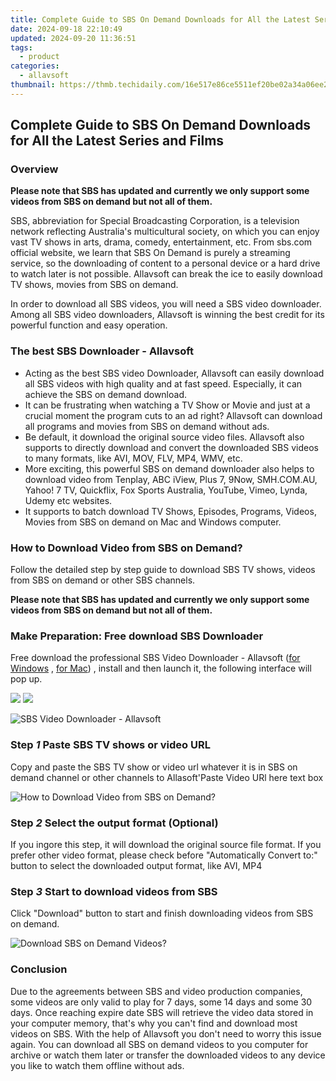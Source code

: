 ```yaml
---
title: Complete Guide to SBS On Demand Downloads for All the Latest Series and Films
date: 2024-09-18 22:10:49
updated: 2024-09-20 11:36:51
tags:
  - product
categories:
  - allavsoft
thumbnail: https://thmb.techidaily.com/16e517e86ce5511ef20be02a34a06ee211f62f0d8653c2cec4d55484854e4b69.jpg
---
```


## Complete Guide to SBS On Demand Downloads for All the Latest Series and Films

### Overview

**Please note that SBS has updated and currently we only support some videos from SBS on demand but not all of them.** 

SBS, abbreviation for Special Broadcasting Corporation, is a television network reflecting Australia's multicultural society, on which you can enjoy vast TV shows in arts, drama, comedy, entertainment, etc. From sbs.com official website, we learn that SBS On Demand is purely a streaming service, so the downloading of content to a personal device or a hard drive to watch later is not possible. Allavsoft can break the ice to easily download TV shows, movies from SBS on demand.

In order to download all SBS videos, you will need a SBS video downloader. Among all SBS video downloaders, Allavsoft is winning the best credit for its powerful function and easy operation.

### The best SBS Downloader - Allavsoft

* Acting as the best SBS video Downloader, Allavsoft can easily download all SBS videos with high quality and at fast speed. Especially, it can achieve the SBS on demand download.
* It can be frustrating when watching a TV Show or Movie and just at a crucial moment the program cuts to an ad right? Allavsoft can download all programs and movies from SBS on demand without ads.
* Be default, it download the original source video files. Allavsoft also supports to directly download and convert the downloaded SBS videos to many formats, like AVI, MOV, FLV, MP4, WMV, etc.
* More exciting, this powerful SBS on demand downloader also helps to download video from Tenplay, ABC iView, Plus 7, 9Now, SMH.COM.AU, Yahoo! 7 TV, Quickflix, Fox Sports Australia, YouTube, Vimeo, Lynda, Udemy etc websites.
* It supports to batch download TV Shows, Episodes, Programs, Videos, Movies from SBS on demand on Mac and Windows computer.

### How to Download Video from SBS on Demand?

Follow the detailed step by step guide to download SBS TV shows, videos from SBS on demand or other SBS channels.

**Please note that SBS has updated and currently we only support some videos from SBS on demand but not all of them.** 

### Make Preparation: Free download SBS Downloader

Free download the professional SBS Video Downloader - Allavsoft ([for Windows](https://tools.techidaily.com/allavsoft/products/) , [for Mac](https://tools.techidaily.com/allavsoft/products/)) , install and then launch it, the following interface will pop up.

[![](https://www.allavsoft.com/how-to/../images/how-to/free-download-win.jpg)](https://tools.techidaily.com/allavsoft/products/) [![](https://www.allavsoft.com/how-to/../images/how-to/free-download-mac.jpg)](https://tools.techidaily.com/allavsoft/products/)

![SBS Video Downloader - Allavsoft](https://www.allavsoft.com/how-to/../images/allavsoft/screen-shot-600.jpg)

### Step _1_ Paste SBS TV shows or video URL

Copy and paste the SBS TV show or video url whatever it is in SBS on demand channel or other channels to Allasoft'Paste Video URl here text box

![How to Download Video from SBS on Demand?](https://www.allavsoft.com/how-to/../images/how-to/sbs-on-demand-download/how-to-download-video-from-sbs-on-demand.jpg)

### Step _2_ Select the output format (Optional)

If you ingore this step, it will download the original source file format. If you prefer other video format, please check before "Automatically Convert to:" button to select the downloaded output format, like AVI, MP4

### Step _3_ Start to download videos from SBS

Click "Download" button to start and finish downloading videos from SBS on demand.

![Download SBS on Demand Videos?](https://www.allavsoft.com/how-to/../images/how-to/sbs-on-demand-download/download-videos-from-sbs-on-demand.jpg)

### Conclusion

Due to the agreements between SBS and video production companies, some videos are only valid to play for 7 days, some 14 days and some 30 days. Once reaching expire date SBS will retrieve the video data stored in your computer memory, that's why you can't find and download most videos on SBS. With the help of Allavsoft you don't need to worry this issue again. You can download all SBS on demand videos to you computer for archive or watch them later or transfer the downloaded videos to any device you like to watch them offline without ads.

<ins class="adsbygoogle"
     style="display:block"
     data-ad-format="autorelaxed"
     data-ad-client="ca-pub-7571918770474297"
     data-ad-slot="1223367746"></ins>



<ins class="adsbygoogle"
     style="display:block"
     data-ad-client="ca-pub-7571918770474297"
     data-ad-slot="8358498916"
     data-ad-format="auto"
     data-full-width-responsive="true"></ins>
